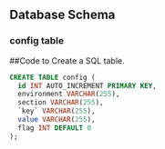 ## Database Schema

### config table
##Code to Create a SQL table.
```sql
CREATE TABLE config (
  id INT AUTO_INCREMENT PRIMARY KEY,
  environment VARCHAR(255),
  section VARCHAR(255),
  `key` VARCHAR(255), 
  value VARCHAR(255),
  flag INT DEFAULT 0
);
```
